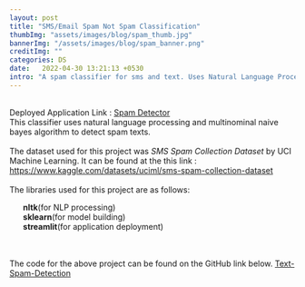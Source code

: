 ```yaml
---
layout: post
title: "SMS/Email Spam Not Spam Classification"
thumbImg: "assets/images/blog/spam_thumb.jpg"
bannerImg: "/assets/images/blog/spam_banner.png"
creditImg: ""
categories: DS
date:   2022-04-30 13:21:13 +0530
intro: "A spam classifier for sms and text. Uses Natural Language Processing (NLP) to achieve the same."
---
```

<br>
Deployed Application Link : <a href="https://spam-classifier-avoltech.herokuapp.com/"> Spam Detector</a>

<br>
This classifier uses natural language processing and multinominal naive bayes algorithm to detect spam texts.
<br>
<br>
The dataset used for this project was <i>SMS Spam Collection Dataset</i> by UCI Machine Learning.
It can be found at the this link : <a href="https://www.kaggle.com/datasets/uciml/sms-spam-collection-dataset"> https://www.kaggle.com/datasets/uciml/sms-spam-collection-dataset</a>

<br>
<br>
The libraries used for this project are as follows:
<ul>
    <b>nltk</b>(for NLP processing) 
    <br>
    <b>sklearn</b>(for model building)
    <br>
    <b>streamlit</b>(for application deployment)
</ul>



<br>
<br>
The code for the above project can be found on the GitHub link below.
<a href="https://github.com/Avoltech/Text-Spam-Detection"> Text-Spam-Detection</a> 




